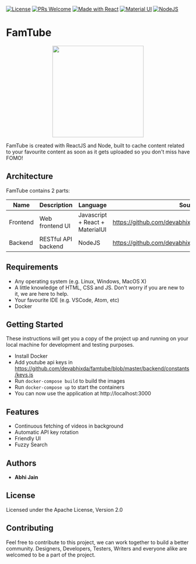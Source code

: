 [![License](https://img.shields.io/badge/license-Apache%202.0-green.svg)](https://github.com/devabhixda/famtube/blob/master/LICENSE)
[![PRs Welcome](https://img.shields.io/badge/PRs-welcome-brightgreen.svg?style=flat-square)](https://github.com/devabhixda/famtube/pulls)
[![Made with React](https://img.shields.io/badge/Made_with-React-blue.svg)](https://reactjs.org/)
[![Material UI](https://img.shields.io/badge/Material-UI-blue.svg)](https://material-ui.com/)
[![NodeJS](https://img.shields.io/badge/node-latest-blue)](https://nodejs.org/en/)

# FamTube
<p align="center"> <img width="250" src="https://lh3.googleusercontent.com/mTrQbZLiob7iQj3dCC71WsjYKK35wk2p-3ntrbEllJ2mi1RwPdXXQlMWPNsTunHUhZIO_ja3Iz_3tF4hpBwZIWDNpxbY3AhNI7LjnGSsPFaM5B6Z27RoQf58ntcgJRLSuMLp9NvXzNwuh8H6CcrrPkbzn7s2_ELqqn57ilKWcriUwGQTusgYszbFKOqO8KUz76OnzpPOZEwk8RksIROVN2KrIkOSeYB-RZCfvNOuKainrTMGhXyjw0R76i6qbmXYIVhAZ2_SkjO7uW31uy4F9YCrllliZnR38U64iBnxfaGLj338-ydswePl0gYomZGFizFy5zLKkTM0DU39Ve5zrYMhXQfCfDRpMUlYLB_UxS8WramfhQI1atr177FIRpDT4Jz7JCADh8PaedAss_8AmXXDdmDesjlTeiB1PnwtqG1wdfIesWzd1lSvdRsNC9DtVvtMaddzDQNwcdYEWYpm6WuDrzoVGD5wEjZI2MYU1ViXHYvPIYx7DvugEuLZprMfpEyhwY-3pAE0QMv1AN23czSbbssIwCCFSmP8l3m5Y9FFePiZVxedgkDgO1S0zLzUIaLa7pN0t_vnfeGBgOVXLFBaXuBywJXJBms-dtzS5IEr2Ae0zqwmZ_66ta5F-TcZf5PV07Us9dh9Y41ly2rmbr0qc-JtRcTXu8RSeyzp8hYNKVmu58BcdHk1JHnBLfqYS2n8ttjcRRCNTBYOj5JtAH1vSzkJ_g7cXRpjDtHiidDkYt23ZWmw0jX19YzjbRz_FAC9zcChZtPLE4USCkjDDysmKKylKEVgjf0QJ-7h7EbLI7mGpukXx37eOuXrT3sCiHTIid_1HwfeKbkyxTv5zjGFPL1p4GPNNQnrI5AROfeBie3vR7XoZ2HOeT3LRfTcTjINKD5s59Sdaz-0KyzefiVl-9LIWrJkRVUMfJt8D4EjWT8pcDOZ8IBX7pdTiaoWF4LRHyQgTW4xoKluszE=w759-h194-no?authuser=0">  </p>

FamTube is created with ReactJS and Node, built to cache content related to your favourite content as soon as it gets uploaded so you don't miss have FOMO!

## Architecture

FamTube contains 2 parts:

Name | Description | Language | Source code
----|------|----|----
Frontend | Web frontend UI | Javascript + React + MaterialUI | https://github.com/devabhixda/famtube/tree/master/frontend
Backend | RESTful API backend | NodeJS | https://github.com/devabhixda/famtube/tree/master/backend


## Requirements 
* Any operating system (e.g. Linux, Windows, MacOS X)
* A little knowledge of HTML, CSS and JS. Don't worry if you are new to it, we are here to help.
* Your favourite IDE (e.g. VSCode, Atom, etc)
* Docker

## Getting Started

These instructions will get you a copy of the project up and running on your local machine for development and testing purposes.
* Install Docker
* Add youtube api keys in https://github.com/devabhixda/famtube/blob/master/backend/constants/keys.js 
* Run `docker-compose build` to build the images
* Run `docker-compose up` to start the containers
* You can now use the application at http://localhost:3000

## Features

* Continuous fetching of videos in background
* Automatic API key rotation
* Friendly UI 
* Fuzzy Search

## Authors
 
* **Abhi Jain**

## License

Licensed under the Apache License, Version 2.0

## Contributing
Feel free to contribute to this project, we can work together to build a better community. Designers, Developers, Testers, Writers and everyone alike are welcomed to be a part of the project.
